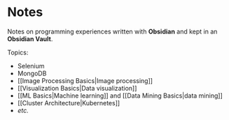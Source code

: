 # Notes

Notes on programming experiences written with **Obsidian** and kept in an **Obsidian Vault**.

Topics:
- Selenium
- MongoDB
- [[Image Processing Basics|Image processing]]
- [[Visualization Basics|Data visualization]]
- [[ML Basics|Machine learning]] and [[Data Mining Basics|data mining]]
- [[Cluster Architecture|Kubernetes]]
- *etc.*
